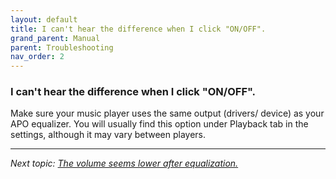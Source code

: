 ```yaml
---
layout: default
title: I can't hear the difference when I click "ON/OFF".
grand_parent: Manual
parent: Troubleshooting
nav_order: 2
---
```


### I can't hear the difference when I click "ON/OFF".

Make sure your music player uses the same output (drivers/ device) as your APO equalizer. You will usually find this option under Playback tab in the settings, although it may vary between players.

---

*Next topic: [The volume seems lower after equalization.](https://komunikacjatechnicznavistula.github.io/kacper-bojakowski/manual/troubleshooting/volume-lower/)*
